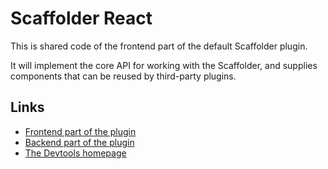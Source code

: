 # Scaffolder React

This is shared code of the frontend part of the default Scaffolder plugin.

It will implement the core API for working with the Scaffolder, and
supplies components that can be reused by third-party plugins.

## Links

- [Frontend part of the plugin](https://github.com/khulnasoft/devtools/tree/master/plugins/scaffolder)
- [Backend part of the plugin](https://github.com/khulnasoft/devtools/tree/master/plugins/scaffolder-backend)
- [The Devtools homepage](https://devtools.khulnasoft.com)
